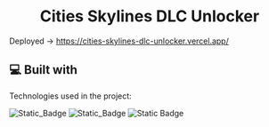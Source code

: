 <h1 align="center" id="title">Cities Skylines DLC Unlocker</h1

Deployed -> https://cities-skylines-dlc-unlocker.vercel.app/
  
<h2>💻 Built with</h2>

Technologies used in the project:

![Static_Badge](https://img.shields.io/badge/ReactJS%20-%20blue)
![Static_Badge](https://img.shields.io/badge/Javascript%20-%20red)
![Static Badge](https://img.shields.io/badge/HTML%2FCSS%20-%20orange)

